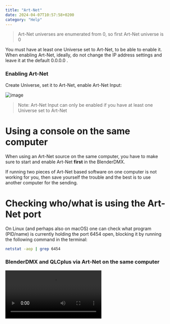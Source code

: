 ```yaml
---
title: "Art-Net"
date: 2024-04-07T10:57:58+0200
category: "Help"
---
```

> Art-Net universes are enumerated from 0, so first Art-Net universe is 0

You must have at least one Universe set to Art-Net, to be able to enable it.
When enabling Art-Net, ideally, do not change the IP address settings and leave
it at the default 0.0.0.0 .

### Enabling Art-Net

Create Universe, set it to Art-Net, enable Art-Net Input:

![image](../media/enable_artnet.png)

> Note: Art-Net Input can only be enabled if you have at least one Universe set to Art-Net

# Using a console on the same computer

When using an Art-Net source on the same computer, you have to make sure to
start and enable Art-Net **first** in the BlenderDMX.

If running two pieces of Art-Net based software on one computer is not working
for you, then save yourself the trouble and the best is to use another computer
for the sending.

# Checking who/what is using the Art-Net port

On Linux (and perhaps also on macOS) one can check what program (PID/name) is
currently holding the port 6454 open, blocking it by running the following
command in the terminal:

```bash
netstat -aop | grep 6454
```


### BlenderDMX and QLCplus via Art-Net on the same computer

<video src="https://github.com/open-stage/blender-dmx/assets/3680926/17bf5c20-35fe-4e11-8122-0f58e46398e7" controls="controls" >

